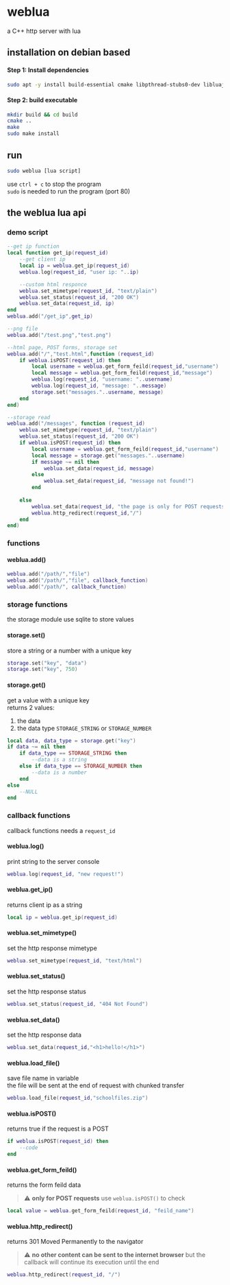 # weblua
a C++ http server with lua

## installation on debian based
#### Step 1: Install dependencies
```bash
sudo apt -y install build-essential cmake libpthread-stubs0-dev libluajit-5.1-dev libsqlite3-dev
```

#### Step 2: build executable

```bash
mkdir build && cd build
cmake ..
make
sudo make install
```
## run
```bash
sudo weblua [lua script]
```
use `ctrl + c` to stop the program \
`sudo` is needed to run the program (port 80)
## the weblua lua api
### demo script
```lua
--get ip function
local function get_ip(request_id)
    --get client ip
    local ip = weblua.get_ip(request_id)
    weblua.log(request_id, "user ip: "..ip)

    --custom html responce
    weblua.set_mimetype(request_id, "text/plain")
    weblua.set_status(request_id, "200 OK")
    weblua.set_data(request_id, ip)
end
weblua.add("/get_ip",get_ip)

--png file
weblua.add("/test.png","test.png")

--html page, POST forms, storage set
weblua.add("/","test.html",function (request_id)
    if weblua.isPOST(request_id) then
        local username = weblua.get_form_feild(request_id,"username")
        local message = weblua.get_form_feild(request_id,"message")
        weblua.log(request_id, "username: "..username)
        weblua.log(request_id, "message: "..message)
        storage.set("messages."..username, message)
    end
end)

--storage read
weblua.add("/messages", function (request_id)
    weblua.set_mimetype(request_id, "text/plain")
    weblua.set_status(request_id, "200 OK")
    if weblua.isPOST(request_id) then
        local username = weblua.get_form_feild(request_id,"username")
        local message = storage.get("messages."..username)
        if message ~= nil then
            weblua.set_data(request_id, message)
        else
            weblua.set_data(request_id, "message not found!")
        end
        
    else
        weblua.set_data(request_id, "the page is only for POST requests")
        weblua.http_redirect(request_id,"/")
    end
end)
```
### functions

#### weblua.add()
```lua
weblua.add("/path/","file") 
weblua.add("/path/","file", callback_function)
weblua.add("/path/", callback_function)
```

### storage functions
the storage module use sqlite to store values
#### storage.set()
store a string or a number with a unique key
```lua
storage.set("key", "data")
storage.set("key", 750)
``` 
#### storage.get()
get a value with a unique key \
returns 2 values:
1. the data 
2. the data type `STORAGE_STRING` or `STORAGE_NUMBER`
```lua
local data, data_type = storage.get("key")
if data ~= nil then
    if data_type == STORAGE_STRING then
        --data is a string
    else if data_type == STORAGE_NUMBER then
        --data is a number
    end
else
    --NULL
end
```
### callback functions
callback functions needs a `request_id`
#### weblua.log()
print string to the server console
```lua
weblua.log(request_id, "new request!")
```
#### weblua.get_ip() 
returns client ip as a string
```lua
local ip = weblua.get_ip(request_id)
```
#### weblua.set_mimetype()
set the http response mimetype
```lua
weblua.set_mimetype(request_id, "text/html")
``` 
#### weblua.set_status()
set the http response status
```lua
weblua.set_status(request_id, "404 Not Found")
```
#### weblua.set_data()
set the http response data
```lua
weblua.set_data(request_id,"<h1>hello!</h1>")
```

#### weblua.load_file()
save file name in variable\
the file will be sent at the end of request with chunked transfer
```lua
weblua.load_file(request_id,"schoolfiles.zip") 
``` 
#### weblua.isPOST()
returns true if the request is a POST
```lua
if weblua.isPOST(request_id) then
    --code
end
```
#### weblua.get_form_feild()
returns the form feild data
> :warning: **only for POST requests** use `weblua.isPOST()` to check
```lua
local value = weblua.get_form_feild(request_id, "feild_name")
```

#### weblua.http_redirect()
returns 301 Moved Permanently to the navigator
> :warning: **no other content can be sent to the internet browser** but the callback will continue its execution until the end
```lua
weblua.http_redirect(request_id, "/")
```
